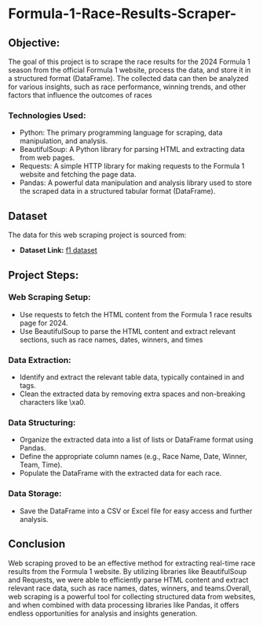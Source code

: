 # Formula-1-Race-Results-Scraper-

## Objective: 
   The goal of this project is to scrape the race results for the 2024 Formula 1 season from the official Formula 1 website, process the data, and store it in a structured format (DataFrame). The collected data can then be analyzed for various insights, such as race performance, winning trends, and other factors that influence the outcomes of races
### Technologies Used:
- Python: The primary programming language for scraping, data manipulation, and analysis.
- BeautifulSoup: A Python library for parsing HTML and extracting data from web pages.
- Requests: A simple HTTP library for making requests to the Formula 1 website and fetching the page data.
- Pandas: A powerful data manipulation and analysis library used to store the scraped data in a structured tabular format (DataFrame).
## Dataset 
  The data for this web scraping project is sourced from:
  - **Dataset Link:** [f1 dataset](https://www.formula1.com/en/results/2024/races)
## Project Steps:
  ### Web Scraping Setup:
   - Use requests to fetch the HTML content from the Formula 1 race results page for 2024.
   - Use BeautifulSoup to parse the HTML content and extract relevant sections, such as race names, dates, winners, and times
  ### Data Extraction:
  - Identify and extract the relevant table data, typically contained in <tbody> and <tr> tags.
  - Clean the extracted data by removing extra spaces and non-breaking characters like \xa0.
  ### Data Structuring:
  - Organize the extracted data into a list of lists or DataFrame format using Pandas.
  - Define the appropriate column names (e.g., Race Name, Date, Winner, Team, Time).
  - Populate the DataFrame with the extracted data for each race.
  ### Data Storage:
  - Save the DataFrame into a CSV or Excel file for easy access and further analysis.
## Conclusion
Web scraping proved to be an effective method for extracting real-time race results from the Formula 1 website. By utilizing libraries like BeautifulSoup and Requests, we were able to efficiently parse HTML content and extract relevant race data, such as race names, dates, winners, and teams.Overall, web scraping is a powerful tool for collecting structured data from websites, and when combined with data processing libraries like Pandas, it offers endless opportunities for analysis and insights generation.
  
